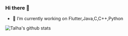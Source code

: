 ### Hi there 👋

- 🔭 I’m currently working on Flutter,Java,C,C++,Python


![Talha's github stats](https://github-readme-stats.vercel.app/api?username=TalhaYolcu&theme=blue-green&show_icons=true)
